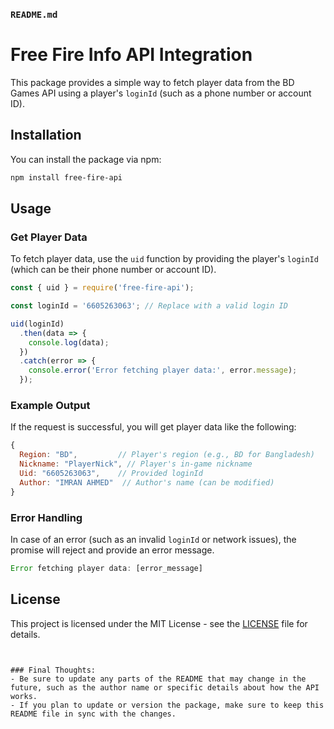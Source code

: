 ### `README.md`


# Free Fire Info API Integration

This package provides a simple way to fetch player data from the BD Games API using a player's `loginId` (such as a phone number or account ID).

## Installation

You can install the package via npm:

```bash
npm install free-fire-api
```

## Usage

### Get Player Data

To fetch player data, use the `uid` function by providing the player's `loginId` (which can be their phone number or account ID). 

```javascript
const { uid } = require('free-fire-api');

const loginId = '6605263063'; // Replace with a valid login ID

uid(loginId)
  .then(data => {
    console.log(data);
  })
  .catch(error => {
    console.error('Error fetching player data:', error.message);
  });
```

### Example Output

If the request is successful, you will get player data like the following:

```javascript
{
  Region: "BD",         // Player's region (e.g., BD for Bangladesh)
  Nickname: "PlayerNick", // Player's in-game nickname
  Uid: "6605263063",    // Provided loginId
  Author: "IMRAN AHMED"  // Author's name (can be modified)
}
```

### Error Handling

In case of an error (such as an invalid `loginId` or network issues), the promise will reject and provide an error message.

```javascript
Error fetching player data: [error_message]
```

## License

This project is licensed under the MIT License - see the [LICENSE](LICENSE) file for details.
```


### Final Thoughts:
- Be sure to update any parts of the README that may change in the future, such as the author name or specific details about how the API works.
- If you plan to update or version the package, make sure to keep this README file in sync with the changes.
